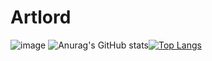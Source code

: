 # Artlord
![image](https://user-images.githubusercontent.com/88398795/171739628-6b9c53b0-94d5-41f5-8bb7-4c5a135c492b.png)
![Anurag's GitHub stats](https://github-readme-stats.vercel.app/api?username=Artlordd&show_icons=true&theme=radical)[![Top Langs](https://github-readme-stats.vercel.app/api/top-langs/?username=Artlordd&layout=compact&theme=radical)](https://github.com/anuraghazra/github-readme-stats) 
